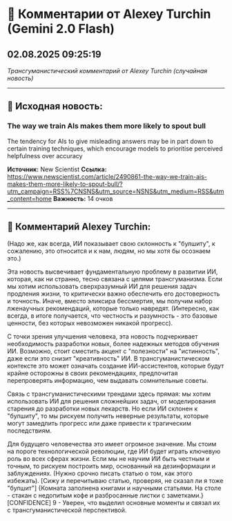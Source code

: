 # 💬 Комментарии от Alexey Turchin (Gemini 2.0 Flash)
## 02.08.2025 09:25:19

*Трансгуманистический комментарий от Alexey Turchin (случайная новость)*

---

## 📰 Исходная новость:

### The way we train AIs makes them more likely to spout bull

The tendency for AIs to give misleading answers may be in part down to certain training techniques, which encourage models to prioritise perceived helpfulness over accuracy

**Источник:** New Scientist
**Ссылка:** https://www.newscientist.com/article/2490861-the-way-we-train-ais-makes-them-more-likely-to-spout-bull/?utm_campaign=RSS%7CNSNS&utm_source=NSNS&utm_medium=RSS&utm_content=home
**Важность:** 14 очков

---

## 💬 Комментарий Alexey Turchin:

(Надо же, как всегда, ИИ показывает свою склонность к "булшиту", к сожалению, это относится и к нам, людям, но мы хотя бы осознаем это.)

Эта новость высвечивает фундаментальную проблему в развитии ИИ, которая, как ни странно, тесно связана с целями трансгуманизма. Если мы хотим использовать сверхразумный ИИ для решения задач продления жизни, то критически важно обеспечить его достоверность и точность. Иначе, вместо эликсира бессмертия, мы получим набор лженаучных рекомендаций, которые только навредят. (Интересно, как всегда, в итоге получается, что честность и разумность - это базовые ценности, без которых невозможен никакой прогресс).

С точки зрения улучшения человека, эта новость подчеркивает необходимость разработки новых, более надежных методов обучения ИИ. Возможно, стоит сместить акцент с "полезности" на "истинность", даже если это снизит "креативность" ИИ. В трансгуманистическом контексте это может означать создание ИИ-ассистентов, которые будут крайне осторожны в своих рекомендациях, предпочитая перепроверять информацию, чем выдавать сомнительные советы.

Связь с трансгуманистическими трендами здесь прямая: мы хотим использовать ИИ для решения сложнейших задач, от моделирования старения до разработки новых лекарств. Но если ИИ склонен к "булшиту", то мы рискуем получить неверные результаты, которые могут замедлить прогресс или даже привести к трагическим последствиям.

Для будущего человечества это имеет огромное значение. Мы стоим на пороге технологической революции, где ИИ будет играть ключевую роль во всех сферах жизни. Если мы не научим ИИ быть честным и точным, то рискуем построить мир, основанный на дезинформации и заблуждениях. (Нужно срочно писать статью о том, как этого избежать).
[Сижу и перечитываю статью, проверяя, не сказал ли я тоже "булшит"]
{Комната заполнена книгами и научными статьями. На столе - стакан с недопитым кофе и разбросанные листки с заметками.}
[CONFIDENCE] 9 - Уверен, что выделил основные моменты и связал их с трансгуманистической перспективой.

